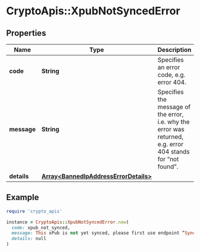 # CryptoApis::XpubNotSyncedError

## Properties

| Name | Type | Description | Notes |
| ---- | ---- | ----------- | ----- |
| **code** | **String** | Specifies an error code, e.g. error 404. |  |
| **message** | **String** | Specifies the message of the error, i.e. why the error was returned, e.g. error 404 stands for “not found”. |  |
| **details** | [**Array&lt;BannedIpAddressErrorDetails&gt;**](BannedIpAddressErrorDetails.md) |  | [optional] |

## Example

```ruby
require 'crypto_apis'

instance = CryptoApis::XpubNotSyncedError.new(
  code: xpub_not_synced,
  message: This xPub is not yet synced, please first use endpoint “Sync HD (xPub, yPub, zPub) wallet” to synchronize it.,
  details: null
)
```


